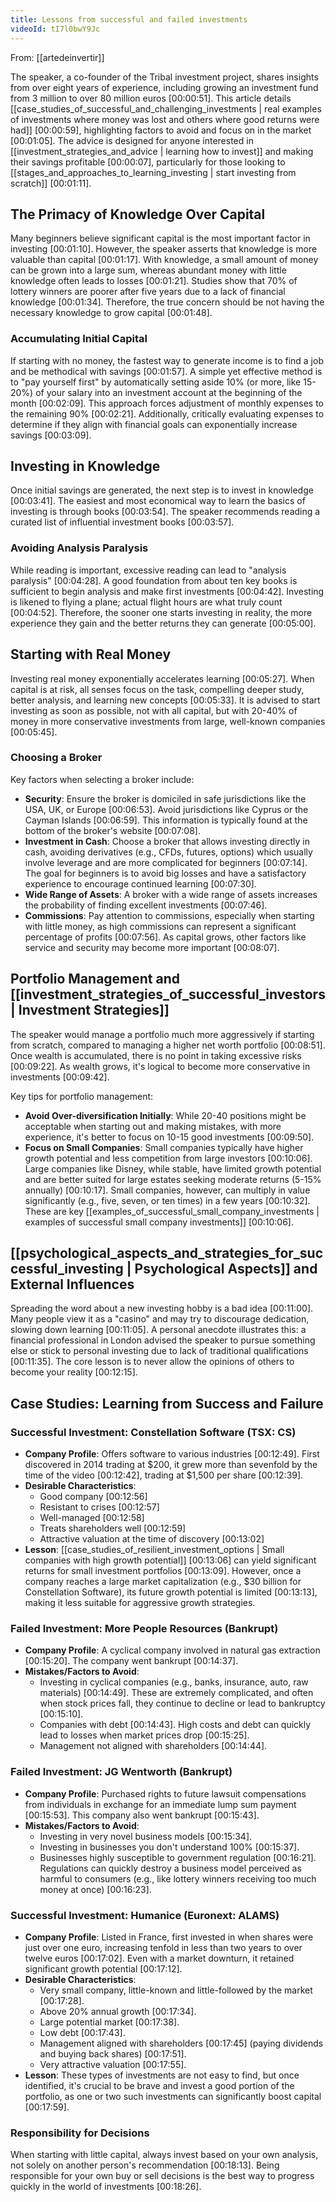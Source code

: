 ```yaml
---
title: Lessons from successful and failed investments
videoId: tI7l0bwY9Jc
---
```


From: [[artedeinvertir]] <br/> 

The speaker, a co-founder of the Tribal investment project, shares insights from over eight years of experience, including growing an investment fund from 3 million to over 80 million euros <a class="yt-timestamp" data-t="00:00:51">[00:00:51]</a>. This article details [[case_studies_of_successful_and_challenging_investments | real examples of investments where money was lost and others where good returns were had]] <a class="yt-timestamp" data-t="00:00:59">[00:00:59]</a>, highlighting factors to avoid and focus on in the market <a class="yt-timestamp" data-t="00:01:05">[00:01:05]</a>. The advice is designed for anyone interested in [[investment_strategies_and_advice | learning how to invest]] and making their savings profitable <a class="yt-timestamp" data-t="00:00:07">[00:00:07]</a>, particularly for those looking to [[stages_and_approaches_to_learning_investing | start investing from scratch]] <a class="yt-timestamp" data-t="00:01:11">[00:01:11]</a>.

## The Primacy of Knowledge Over Capital

Many beginners believe significant capital is the most important factor in investing <a class="yt-timestamp" data-t="00:01:10">[00:01:10]</a>. However, the speaker asserts that knowledge is more valuable than capital <a class="yt-timestamp" data-t="00:01:17">[00:01:17]</a>. With knowledge, a small amount of money can be grown into a large sum, whereas abundant money with little knowledge often leads to losses <a class="yt-timestamp" data-t="00:01:21">[00:01:21]</a>. Studies show that 70% of lottery winners are poorer after five years due to a lack of financial knowledge <a class="yt-timestamp" data-t="00:01:34">[00:01:34]</a>. Therefore, the true concern should be not having the necessary knowledge to grow capital <a class="yt-timestamp" data-t="00:01:48">[00:01:48]</a>.

### Accumulating Initial Capital
If starting with no money, the fastest way to generate income is to find a job and be methodical with savings <a class="yt-timestamp" data-t="00:01:57">[00:01:57]</a>. A simple yet effective method is to "pay yourself first" by automatically setting aside 10% (or more, like 15-20%) of your salary into an investment account at the beginning of the month <a class="yt-timestamp" data-t="00:02:09">[00:02:09]</a>. This approach forces adjustment of monthly expenses to the remaining 90% <a class="yt-timestamp" data-t="00:02:21">[00:02:21]</a>. Additionally, critically evaluating expenses to determine if they align with financial goals can exponentially increase savings <a class="yt-timestamp" data-t="00:03:09">[00:03:09]</a>.

## Investing in Knowledge
Once initial savings are generated, the next step is to invest in knowledge <a class="yt-timestamp" data-t="00:03:41">[00:03:41]</a>. The easiest and most economical way to learn the basics of investing is through books <a class="yt-timestamp" data-t="00:03:54">[00:03:54]</a>. The speaker recommends reading a curated list of influential investment books <a class="yt-timestamp" data-t="00:03:57">[00:03:57]</a>.

### Avoiding Analysis Paralysis
While reading is important, excessive reading can lead to "analysis paralysis" <a class="yt-timestamp" data-t="00:04:28">[00:04:28]</a>. A good foundation from about ten key books is sufficient to begin analysis and make first investments <a class="yt-timestamp" data-t="00:04:42">[00:04:42]</a>. Investing is likened to flying a plane; actual flight hours are what truly count <a class="yt-timestamp" data-t="00:04:52">[00:04:52]</a>. Therefore, the sooner one starts investing in reality, the more experience they gain and the better returns they can generate <a class="yt-timestamp" data-t="00:05:00">[00:05:00]</a>.

## Starting with Real Money
Investing real money exponentially accelerates learning <a class="yt-timestamp" data-t="00:05:27">[00:05:27]</a>. When capital is at risk, all senses focus on the task, compelling deeper study, better analysis, and learning new concepts <a class="yt-timestamp" data-t="00:05:33">[00:05:33]</a>. It is advised to start investing as soon as possible, not with all capital, but with 20-40% of money in more conservative investments from large, well-known companies <a class="yt-timestamp" data-t="00:05:45">[00:05:45]</a>.

### Choosing a Broker
Key factors when selecting a broker include:
*   **Security**: Ensure the broker is domiciled in safe jurisdictions like the USA, UK, or Europe <a class="yt-timestamp" data-t="00:06:53">[00:06:53]</a>. Avoid jurisdictions like Cyprus or the Cayman Islands <a class="yt-timestamp" data-t="00:06:59">[00:06:59]</a>. This information is typically found at the bottom of the broker's website <a class="yt-timestamp" data-t="00:07:08">[00:07:08]</a>.
*   **Investment in Cash**: Choose a broker that allows investing directly in cash, avoiding derivatives (e.g., CFDs, futures, options) which usually involve leverage and are more complicated for beginners <a class="yt-timestamp" data-t="00:07:14">[00:07:14]</a>. The goal for beginners is to avoid big losses and have a satisfactory experience to encourage continued learning <a class="yt-timestamp" data-t="00:07:30">[00:07:30]</a>.
*   **Wide Range of Assets**: A broker with a wide range of assets increases the probability of finding excellent investments <a class="yt-timestamp" data-t="00:07:46">[00:07:46]</a>.
*   **Commissions**: Pay attention to commissions, especially when starting with little money, as high commissions can represent a significant percentage of profits <a class="yt-timestamp" data-t="00:07:56">[00:07:56]</a>. As capital grows, other factors like service and security may become more important <a class="yt-timestamp" data-t="00:08:07">[00:08:07]</a>.

## Portfolio Management and [[investment_strategies_of_successful_investors | Investment Strategies]]
The speaker would manage a portfolio much more aggressively if starting from scratch, compared to managing a higher net worth portfolio <a class="yt-timestamp" data-t="00:08:51">[00:08:51]</a>. Once wealth is accumulated, there is no point in taking excessive risks <a class="yt-timestamp" data-t="00:09:22">[00:09:22]</a>. As wealth grows, it's logical to become more conservative in investments <a class="yt-timestamp" data-t="00:09:42">[00:09:42]</a>.

Key tips for portfolio management:
*   **Avoid Over-diversification Initially**: While 20-40 positions might be acceptable when starting out and making mistakes, with more experience, it's better to focus on 10-15 good investments <a class="yt-timestamp" data-t="00:09:50">[00:09:50]</a>.
*   **Focus on Small Companies**: Small companies typically have higher growth potential and less competition from large investors <a class="yt-timestamp" data-t="00:10:06">[00:10:06]</a>. Large companies like Disney, while stable, have limited growth potential and are better suited for large estates seeking moderate returns (5-15% annually) <a class="yt-timestamp" data-t="00:10:17">[00:10:17]</a>. Small companies, however, can multiply in value significantly (e.g., five, seven, or ten times) in a few years <a class="yt-timestamp" data-t="00:10:32">[00:10:32]</a>. These are key [[examples_of_successful_small_company_investments | examples of successful small company investments]] <a class="yt-timestamp" data-t="00:10:06">[00:10:06]</a>.

## [[psychological_aspects_and_strategies_for_successful_investing | Psychological Aspects]] and External Influences
Spreading the word about a new investing hobby is a bad idea <a class="yt-timestamp" data-t="00:11:00">[00:11:00]</a>. Many people view it as a "casino" and may try to discourage dedication, slowing down learning <a class="yt-timestamp" data-t="00:11:05">[00:11:05]</a>. A personal anecdote illustrates this: a financial professional in London advised the speaker to pursue something else or stick to personal investing due to lack of traditional qualifications <a class="yt-timestamp" data-t="00:11:35">[00:11:35]</a>. The core lesson is to never allow the opinions of others to become your reality <a class="yt-timestamp" data-t="00:12:15">[00:12:15]</a>.

## Case Studies: Learning from Success and Failure

### Successful Investment: Constellation Software (TSX: CS)
*   **Company Profile**: Offers software to various industries <a class="yt-timestamp" data-t="00:12:49">[00:12:49]</a>. First discovered in 2014 trading at $200, it grew more than sevenfold by the time of the video <a class="yt-timestamp" data-t="00:12:42">[00:12:42]</a>, trading at $1,500 per share <a class="yt-timestamp" data-t="00:12:39">[00:12:39]</a>.
*   **Desirable Characteristics**:
    *   Good company <a class="yt-timestamp" data-t="00:12:56">[00:12:56]</a>
    *   Resistant to crises <a class="yt-timestamp" data-t="00:12:57">[00:12:57]</a>
    *   Well-managed <a class="yt-timestamp" data-t="00:12:58">[00:12:58]</a>
    *   Treats shareholders well <a class="yt-timestamp" data-t="00:12:59">[00:12:59]</a>
    *   Attractive valuation at the time of discovery <a class="yt-timestamp" data-t="00:13:02">[00:13:02]</a>
*   **Lesson**: [[case_studies_of_resilient_investment_options | Small companies with high growth potential]] <a class="yt-timestamp" data-t="00:13:06">[00:13:06]</a> can yield significant returns for small investment portfolios <a class="yt-timestamp" data-t="00:13:09">[00:13:09]</a>. However, once a company reaches a large market capitalization (e.g., $30 billion for Constellation Software), its future growth potential is limited <a class="yt-timestamp" data-t="00:13:13">[00:13:13]</a>, making it less suitable for aggressive growth strategies.

### Failed Investment: More People Resources (Bankrupt)
*   **Company Profile**: A cyclical company involved in natural gas extraction <a class="yt-timestamp" data-t="00:15:20">[00:15:20]</a>. The company went bankrupt <a class="yt-timestamp" data-t="00:14:37">[00:14:37]</a>.
*   **Mistakes/Factors to Avoid**:
    *   Investing in cyclical companies (e.g., banks, insurance, auto, raw materials) <a class="yt-timestamp" data-t="00:14:49">[00:14:49]</a>. These are extremely complicated, and often when stock prices fall, they continue to decline or lead to bankruptcy <a class="yt-timestamp" data-t="00:15:10">[00:15:10]</a>.
    *   Companies with debt <a class="yt-timestamp" data-t="00:14:43">[00:14:43]</a>. High costs and debt can quickly lead to losses when market prices drop <a class="yt-timestamp" data-t="00:15:25">[00:15:25]</a>.
    *   Management not aligned with shareholders <a class="yt-timestamp" data-t="00:14:44">[00:14:44]</a>.

### Failed Investment: JG Wentworth (Bankrupt)
*   **Company Profile**: Purchased rights to future lawsuit compensations from individuals in exchange for an immediate lump sum payment <a class="yt-timestamp" data-t="00:15:53">[00:15:53]</a>. This company also went bankrupt <a class="yt-timestamp" data-t="00:15:43">[00:15:43]</a>.
*   **Mistakes/Factors to Avoid**:
    *   Investing in very novel business models <a class="yt-timestamp" data-t="00:15:34">[00:15:34]</a>.
    *   Investing in businesses you don't understand 100% <a class="yt-timestamp" data-t="00:15:37">[00:15:37]</a>.
    *   Businesses highly susceptible to government regulation <a class="yt-timestamp" data-t="00:16:21">[00:16:21]</a>. Regulations can quickly destroy a business model perceived as harmful to consumers (e.g., like lottery winners receiving too much money at once) <a class="yt-timestamp" data-t="00:16:23">[00:16:23]</a>.

### Successful Investment: Humanice (Euronext: ALAMS)
*   **Company Profile**: Listed in France, first invested in when shares were just over one euro, increasing tenfold in less than two years to over twelve euros <a class="yt-timestamp" data-t="00:17:02">[00:17:02]</a>. Even with a market downturn, it retained significant growth potential <a class="yt-timestamp" data-t="00:17:12">[00:17:12]</a>.
*   **Desirable Characteristics**:
    *   Very small company, little-known and little-followed by the market <a class="yt-timestamp" data-t="00:17:28">[00:17:28]</a>.
    *   Above 20% annual growth <a class="yt-timestamp" data-t="00:17:34">[00:17:34]</a>.
    *   Large potential market <a class="yt-timestamp" data-t="00:17:38">[00:17:38]</a>.
    *   Low debt <a class="yt-timestamp" data-t="00:17:43">[00:17:43]</a>.
    *   Management aligned with shareholders <a class="yt-timestamp" data-t="00:17:45">[00:17:45]</a> (paying dividends and buying back shares) <a class="yt-timestamp" data-t="00:17:51">[00:17:51]</a>.
    *   Very attractive valuation <a class="yt-timestamp" data-t="00:17:55">[00:17:55]</a>.
*   **Lesson**: These types of investments are not easy to find, but once identified, it's crucial to be brave and invest a good portion of the portfolio, as one or two such investments can significantly boost capital <a class="yt-timestamp" data-t="00:17:59">[00:17:59]</a>.

### Responsibility for Decisions
When starting with little capital, always invest based on your own analysis, not solely on another person's recommendation <a class="yt-timestamp" data-t="00:18:13">[00:18:13]</a>. Being responsible for your own buy or sell decisions is the best way to progress quickly in the world of investments <a class="yt-timestamp" data-t="00:18:26">[00:18:26]</a>.